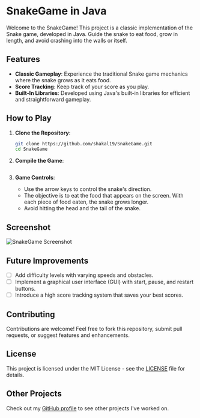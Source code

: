 # SnakeGame in Java

Welcome to the SnakeGame! This project is a classic implementation of the Snake game, developed in Java. Guide the snake to eat food, grow in length, and avoid crashing into the walls or itself.

## Features

- **Classic Gameplay**: Experience the traditional Snake game mechanics where the snake grows as it eats food.
- **Score Tracking**: Keep track of your score as you play.
- **Built-In Libraries**: Developed using Java's built-in libraries for efficient and straightforward gameplay.

## How to Play

1. **Clone the Repository**:
    ```bash
    git clone https://github.com/shakal19/SnakeGame.git
    cd SnakeGame
    ```

2. **Compile the Game**:
    ```compile it in any editor that supports Java
    ```


4. **Game Controls**:
   - Use the arrow keys to control the snake's direction.
   - The objective is to eat the food that appears on the screen. With each piece of food eaten, the snake grows longer.
   - Avoid hitting the head and the tail of the snake.

## Screenshot

![SnakeGame Screenshot](./screenshot.png)

## Future Improvements

- [ ] Add difficulty levels with varying speeds and obstacles.
- [ ] Implement a graphical user interface (GUI) with start, pause, and restart buttons.
- [ ] Introduce a high score tracking system that saves your best scores.

## Contributing

Contributions are welcome! Feel free to fork this repository, submit pull requests, or suggest features and enhancements.

## License

This project is licensed under the MIT License - see the [LICENSE](./LICENSE) file for details.

## Other Projects

Check out my [GitHub profile](https://github.com/shakal19) to see other projects I've worked on.


